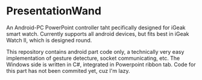 PresentationWand
================

 An Android-PC PowerPoint controller taht pecifically designed for iGeak smart watch.
 Currently supports all android devices, but fits best in iGeak Watch II, which is designed round.
 
 This repository contains android part code only, a technically very easy implementation of gesture detecture, socket communicating, etc.
 The Windows side is written in C#, integrated in Powerpoint ribbon tab. Code for this part has not been commited yet, cuz I'm lazy.
